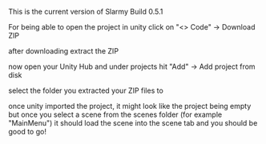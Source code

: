 This is the current version of Slarmy Build 0.5.1

For being able to open the project in unity click on "<> Code" -> Download ZIP

after downloading extract the ZIP 

now open your Unity Hub and under projects hit "Add" -> Add project from disk

select the folder you extracted your ZIP files to

once unity imported the project, it might look like the project being empty but once you select a scene from the scenes folder (for example "MainMenu") it should load the scene into the scene tab and you should be good to go!
